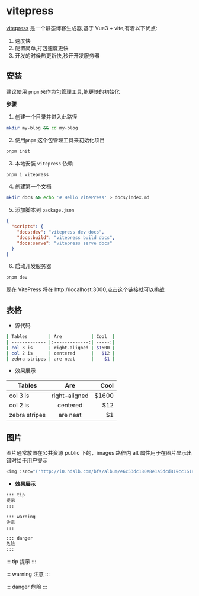 # vitepress

[vitepress](https://vitepress.vuejs.org/) 是一个静态博客生成器,基于 Vue3 + vite,有着以下优点:

1. 速度快
2. 配置简单,打包速度更快
3. 开发的时候热更新快,秒开开发服务器

## 安装

建议使用 `pnpm` 来作为包管理工具,能更快的初始化

**步骤**

1. 创建一个目录并进入此路径

```bash
mkdir my-blog && cd my-blog
```

2. 使用`pnpm` 这个包管理工具来初始化项目

```bash
pnpm init
```

3. 本地安装 `vitepress` 依赖

```bash
pnpm i vitepress
```

4. 创建第一个文档

```bash
mkdir docs && echo '# Hello VitePress' > docs/index.md
```

5. 添加脚本到 `package.json`

```json
{
  "scripts": {
    "docs:dev": "vitepress dev docs",
    "docs:build": "vitepress build docs",
    "docs:serve": "vitepress serve docs"
  }
}
```

6. 启动开发服务器

```bash
pnpm dev
```

现在 VitePress 将在 http://localhost:3000,点击这个链接就可以挑战

## 表格

- 源代码

```sh
| Tables        | Are           | Cool  |
| ------------- |:-------------:| -----:|
| col 3 is      | right-aligned | $1600 |
| col 2 is      | centered      |   $12 |
| zebra stripes | are neat      |    $1 |
```

- 效果展示

| Tables        |      Are      |  Cool |
| ------------- | :-----------: | ----: |
| col 3 is      | right-aligned | $1600 |
| col 2 is      |   centered    |   $12 |
| zebra stripes |   are neat    |    $1 |

## 图片

图片通常放置在公共资源 public 下的，images 路径内
alt 属性用于在图片显示出错时给于用户提示

```sh
<img :src="('http://i0.hdslb.com/bfs/album/e6c53dc180e8e1a5dcd819cc161ee0fdc911128d.png')" alt="这是一张图片">
```

- **效果展示**
  <img :src="('http://i0.hdslb.com/bfs/album/e6c53dc180e8e1a5dcd819cc161ee0fdc911128d.png')">

```md
::: tip
提示
:::

::: warning
注意
:::

::: danger
危险
:::
```

::: tip
提示
:::

::: warning
注意
:::

::: danger
危险
:::
